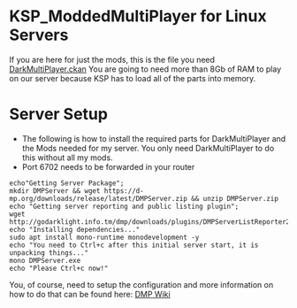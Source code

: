 # KSP_ModdedMultiPlayer for Linux Servers

If you are here for just the mods, this is the file you need <a href="DarkMultiPlayer.ckan">DarkMultiPlayer.ckan</a>
You are going to need more than 8Gb of RAM to play on our server because KSP has to load all of the parts into memory.

# Server Setup
- The following is how to install the required parts for DarkMultiPlayer and the Mods needed for my server. You only need DarkMultiPlayer to do this without all my mods.
- Port 6702 needs to be forwarded in your router
```
echo"Getting Server Package";
mkdir DMPServer && wget https://d-mp.org/downloads/release/latest/DMPServer.zip && unzip DMPServer.zip
echo "Getting server reporting and public listing plugin";
wget http://godarklight.info.tm/dmp/downloads/plugins/DMPServerListReporter2/DMPServerListReporter.dll
echo "Installing dependencies..."
sudo apt install mono-runtime monodevelopment -y
echo "You need to Ctrl+c after this initial server start, it is unpacking things..."
mono DMPServer.exe
echo "Please Ctrl+c now!"
```
You, of course, need to setup the configuration and more information on how to do that can be found here: <a href="http://d-mp.org/w/Main_Page">DMP Wiki</a>

